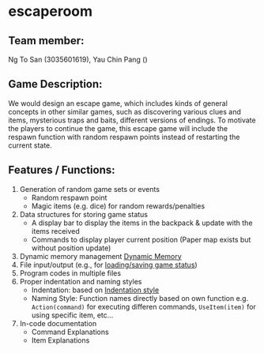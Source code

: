 # escaperoom
## Team member: 
Ng To San (3035601619),  Yau Chin Pang ()

## Game Description: 
We would design an escape game, which includes kinds of general concepts in other similar games, such as discovering various clues and items, mysterious traps and baits, different versions of endings. To motivate the players to continue the game, this escape game will include the respawn function with random respawn points instead of restarting the current state. 

## Features / Functions: 
1. Generation of random game sets or events
   - Random respawn point
   - Magic items (e.g. dice) for random rewards/penalties
2. Data structures for storing game status
   - A display bar to display the items in the backpack & update with the items received
   - Commands to display player current position (Paper map exists but without position update)
3. Dynamic memory management [Dynamic Memory](http://www.cplusplus.com/doc/tutorial/dynamic/)
4. File input/output (e.g., for [loading/saving game status](http://www.cplusplus.com/forum/beginner/106630/))
5. Program codes in multiple files
6. Proper indentation and naming styles 
   - Indentation: based on [Indentation style](https://en.wikipedia.org/wiki/Indentation_style)
   - Naming Style: Function names directly based on own function 
      e.g. `Action(command)` for executing differen commands, `UseItem(item)` for using specific item, etc...
7. In-code documentation
   - Command Explanations
   - Item Explanations
